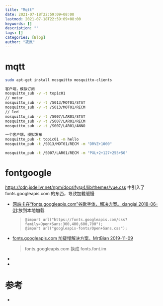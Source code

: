 ```yaml
---
title: "Mqtt"
date: 2021-07-18T22:59:09+08:00
lastmod: 2021-07-18T22:59:09+08:00
keywords: []
description: ""
tags: []
categories: [Blog]
author: "筱氚"
---
```

# mqtt

```bash
sudo apt-get install mosquitto mosquitto-clients

客户端，模拟订阅
mosquitto_sub -v -t topic01
// motor
mosquitto_sub -v -t /S013/MOT01/STAT
mosquitto_sub -v -t /S013/MOT01/RECM
// led
mosquitto_sub -v -t /S007/LAR01/STAT
mosquitto_sub -v -t /S007/LAR01/RECM
mosquitto_sub -v -t /S007/LAR01/ANNO

一个客户端，模拟发布
mosquitto_pub -t topic01 -m hello
mosquitto_pub -t /S013/MOT01/RECM -m "DRVZ+1000"

mosquitto_pub -t /S007/LAR01/RECM -m "PXL+2+127+255+50"
```


# fontgoogle

https://cdn.jsdelivr.net/npm/docsify@4/lib/themes/vue.css 中引入了 fonts.googleapis.com 的东西，导致加载缓慢

- [网站卡在“fonts.googleapis.com”谷歌字体，解决方案。xiangjai 2018-06-01](https://blog.csdn.net/xiangjai/article/details/80541465):放到本地加载
  > `@import url("https://fonts.googleapis.com/css?family=Open+Sans:300,400,600,700"); `   
  > `@import url("googleapis-fonts/Open+Sans.css");`
- [fonts.googleapis.com 加载慢解决方案。MrtBian 2019-11-09](https://blog.csdn.net/MrtBian/article/details/102991383)
  > fonts.googleapis.com 换成 fonts.font.im
- []()
- []()

# 参考
- []()
